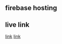 ## firebase hosting
## live link
[link](https://react-firebase-auth-prac-66d8f.firebaseapp.com/)
[link](https://react-firebase-auth-prac-66d8f.firebaseapp.com/)